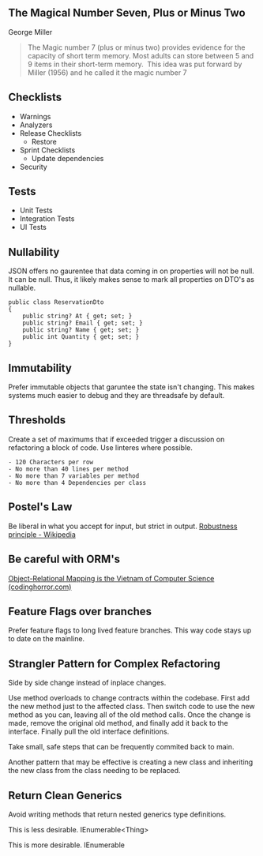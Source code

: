 ## The Magical Number Seven, Plus or Minus Two 
George Miller

>The Magic number 7 (plus or minus two) provides evidence for the capacity of short term memory. Most adults can store between 5 and 9 items in their short-term memory.  This idea was put forward by Miller (1956) and he called it the magic number 7

## Checklists
- Warnings
- Analyzers 
- Release Checklists
	- Restore 
- Sprint Checklists
	- Update dependencies
- Security

## Tests
- Unit Tests
- Integration Tests
- UI Tests

## Nullability
JSON offers no gaurentee that data coming in on properties will not be null. It can be null. Thus, it likely makes sense to mark all properties on DTO's as nullable.

```
public class ReservationDto
{
	public string? At { get; set; }
	public string? Email { get; set; }
	public string? Name { get; set; }
	public int Quantity { get; set; }
}
```

## Immutability
Prefer immutable objects that garuntee the state isn't changing. This makes systems much easier to debug and they are threadsafe by default.

## Thresholds 
Create a set of maximums that if exceeded trigger a discussion on refactoring a block of code. Use linteres where possible.

	- 120 Characters per row
	- No more than 40 lines per method
	- No more than 7 variables per method
	- No more than 4 Dependencies per class

## Postel's Law
Be liberal in what you accept for input, but strict in output. [Robustness principle - Wikipedia](https://en.wikipedia.org/wiki/Robustness_principle)

## Be careful with ORM's 
[Object-Relational Mapping is the Vietnam of Computer Science (codinghorror.com)](https://blog.codinghorror.com/object-relational-mapping-is-the-vietnam-of-computer-science/)

## Feature Flags over branches
Prefer feature flags to long lived feature branches. This way code stays up to date on the mainline.

## Strangler Pattern for Complex Refactoring
Side by side change instead of inplace changes.

Use method overloads to change contracts within the codebase. First add the new method just to the affected class. Then switch code to use the new method as you can, leaving all of the old method calls. Once the change is made, remove the original old method, and finally add it back to the interface.  Finally pull the old interface definitions.

Take small, safe steps that can be frequently commited back to main. 

Another pattern that may be effective is creating a new class and inheriting the new class from the class needing to be replaced. 

## Return Clean Generics
Avoid writing methods that return nested generics type definitions.

This is less desirable.
IEnumerable<Thing<IEnumerbale>>

This is more desirable.
IEnumerable<Thing>
